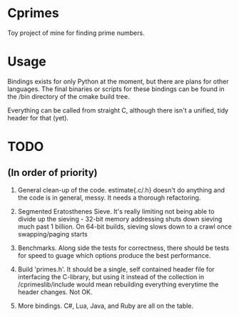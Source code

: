 Cprimes
=======

Toy project of mine for finding prime numbers.

Usage
=====

Bindings exists for only Python at the moment, but there are plans for other languages. The final binaries or scripts for these bindings can be found in the /bin directory of the cmake build tree.

Everything can be called from straight C, although there isn't a unified, tidy header for that (yet).

TODO
====
(In order of priority)
----------------------

1) General clean-up of the code. estimate{.c/.h} doesn't do anything and the code is in general, messy. It needs a thorough refactoring.

2) Segmented Eratosthenes Sieve. It's really limiting not being able to divide up the sieving - 32-bit memory addressing shuts down sieving much past 1 billion. On 64-bit builds, sieving slows down to a crawl once swapping/paging starts

3) Benchmarks. Along side the tests for correctness, there should be tests for speed to guage which options produce the best performance.

4) Build 'primes.h'. It should be a single, self contained header file for interfacing the C-library, but using it instead of the collection in /cprimeslib/include would mean rebuilding everything everytime the header changes. Not OK.

5) More bindings. C#, Lua, Java, and Ruby are all on the table.
